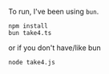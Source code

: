 
To run, I've been using `bun`.

```
npm install
bun take4.ts
```

or if you don't have/like bun
```
node take4.js
```

